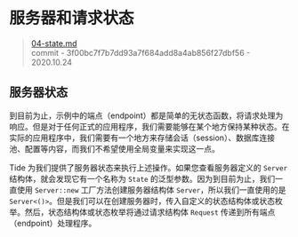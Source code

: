 # 服务器和请求状态

> [04-state.md](https://github.com/http-rs/tide-book/blob/main/src/04-state.md)
> <br />
> commit - 3f00bc7f7b7dd93a7f684add8a4ab856f27dbf56 - 2020.10.24

## 服务器状态

到目前为止，示例中的端点（endpoint）都是简单的无状态函数，将请求处理为响应。但是对于任何正式的应用程序，我们需要能够在某个地方保持某种状态。在实际的应用程序中，我们需要有一个地方来存储会话（session）、数据库连接池、配置等内容，而我们不希望使用全局变量来实现这一点。

Tide 为我们提供了服务器状态来执行上述操作。如果您查看服务器定义的 `Server` 结构体，就会发现它有一个名称为 `State` 的泛型参数。因为到目前为止，我们一直使用 `Server::new` 工厂方法创建服务器结构体 `Server`，所以我们一直使用的是 `Server<()>`。但是我们可以在创建服务器时，传入自定义的状态结构体或状态枚举。然后，状态结构体或状态枚举将通过请求结构体 `Request` 传递到所有端点（endpoint）处理程序。
